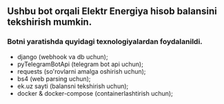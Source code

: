 ## Ushbu bot orqali Elektr Energiya hisob balansini tekshirish mumkin.
### Botni yaratishda quyidagi texnologiyalardan foydalanildi.

- django (webhook va db uchun);
- pyTelegramBotApi (telegram bot api uchun);
- requests (so'rovlarni amalga oshirish uchun);
- bs4 (web parsing uchun);
- ek.uz sayti (balansni tekshirish uchun);
- docker & docker-compose (containerlashtirish uchun);
